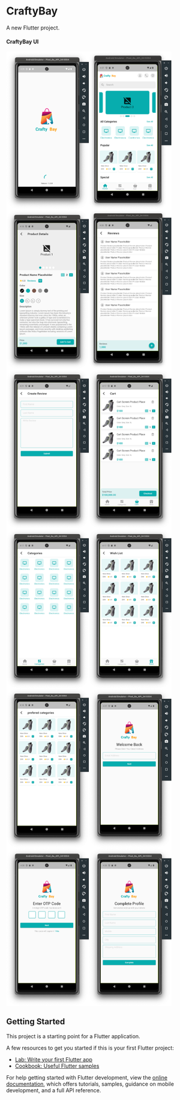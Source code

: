 # CraftyBay

A new Flutter project.

#### CraftyBay UI
<div style="display: flex; flex-wrap: wrap;">
    <img src="https://github.com/muj-i/crafty_bay/blob/main/screenshots/ss0.png" width="220" />
    <img src="https://github.com/muj-i/crafty_bay/blob/main/screenshots/ss1.png" width="220" />
    <img src="https://github.com/muj-i/crafty_bay/blob/main/screenshots/ss2.png" width="220" />
    <img src="https://github.com/muj-i/crafty_bay/blob/main/screenshots/ss3.png" width="220" />
    <img src="https://github.com/muj-i/crafty_bay/blob/main/screenshots/ss4.png" width="220" />
    <img src="https://github.com/muj-i/crafty_bay/blob/main/screenshots/ss5.png" width="220" />
    <img src="https://github.com/muj-i/crafty_bay/blob/main/screenshots/ss11.png" width="220" />
    <img src="https://github.com/muj-i/crafty_bay/blob/main/screenshots/ss6.png" width="220" />
    <img src="https://github.com/muj-i/crafty_bay/blob/main/screenshots/ss7.png" width="220" />
    <img src="https://github.com/muj-i/crafty_bay/blob/main/screenshots/ss8.png" width="220" />
    <img src="https://github.com/muj-i/crafty_bay/blob/main/screenshots/ss9.png" width="220" />
    <img src="https://github.com/muj-i/crafty_bay/blob/main/screenshots/ss10.png" width="220" />
</div>




## Getting Started

This project is a starting point for a Flutter application.

A few resources to get you started if this is your first Flutter project:

- [Lab: Write your first Flutter app](https://docs.flutter.dev/get-started/codelab)
- [Cookbook: Useful Flutter samples](https://docs.flutter.dev/cookbook)

For help getting started with Flutter development, view the
[online documentation](https://docs.flutter.dev/), which offers tutorials,
samples, guidance on mobile development, and a full API reference.
